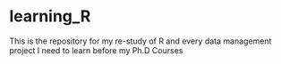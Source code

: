 # learning_R
This is the repository for my re-study of R and every data management project I need to learn before my Ph.D Courses
